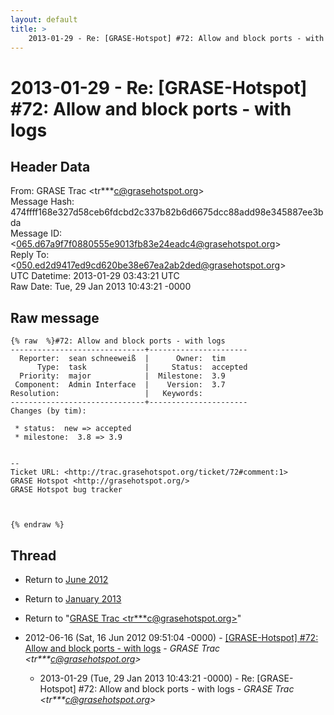 ```yaml
---
layout: default
title: >
    2013-01-29 - Re: [GRASE-Hotspot] #72: Allow and block ports - with logs
---
```


# 2013-01-29 - Re: [GRASE-Hotspot] #72: Allow and block ports - with logs

## Header Data

From: GRASE Trac \<tr***c@grasehotspot.org\><br>
Message Hash: 474ffff168e327d58ceb6fdcbd2c337b82b6d6675dcc88add98e345887ee3bda<br>
Message ID: \<065.d67a9f7f0880555e9013fb83e24eadc4@grasehotspot.org\><br>
Reply To: \<050.ed2d9417ed9cd620be38e67ea2ab2ded@grasehotspot.org\><br>
UTC Datetime: 2013-01-29 03:43:21 UTC<br>
Raw Date: Tue, 29 Jan 2013 10:43:21 -0000<br>

## Raw message

```
{% raw  %}#72: Allow and block ports - with logs
------------------------------+----------------------
  Reporter:  sean schneeweiß  |      Owner:  tim
      Type:  task             |     Status:  accepted
  Priority:  major            |  Milestone:  3.9
 Component:  Admin Interface  |    Version:  3.7
Resolution:                   |   Keywords:
------------------------------+----------------------
Changes (by tim):

 * status:  new => accepted
 * milestone:  3.8 => 3.9


-- 
Ticket URL: <http://trac.grasehotspot.org/ticket/72#comment:1>
GRASE Hotspot <http://grasehotspot.org/>
GRASE Hotspot bug tracker



{% endraw %}
```

## Thread

+ Return to [June 2012](/archive/2012/06)
+ Return to [January 2013](/archive/2013/01)

+ Return to "[GRASE Trac <tr***c<span>@</span>grasehotspot.org>](/authors/tr___c_at_grasehotspot_org)"

+ 2012-06-16 (Sat, 16 Jun 2012 09:51:04 -0000) - [[GRASE-Hotspot]  #72: Allow and block ports - with logs](/archive/2012/06/a582616dda3716d1f7bf76ae4fe5f4bf18d2928efc38dc92cb359f28e7579881) - _GRASE Trac \<tr***c@grasehotspot.org\>_
  + 2013-01-29 (Tue, 29 Jan 2013 10:43:21 -0000) - Re: [GRASE-Hotspot] #72: Allow and block ports - with logs - _GRASE Trac \<tr***c@grasehotspot.org\>_

